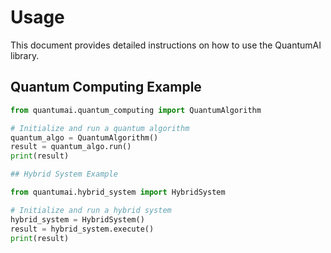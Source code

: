# Usage

This document provides detailed instructions on how to use the QuantumAI library.

## Quantum Computing Example

```python
from quantumai.quantum_computing import QuantumAlgorithm

# Initialize and run a quantum algorithm
quantum_algo = QuantumAlgorithm()
result = quantum_algo.run()
print(result)

## Hybrid System Example

from quantumai.hybrid_system import HybridSystem

# Initialize and run a hybrid system
hybrid_system = HybridSystem()
result = hybrid_system.execute()
print(result)